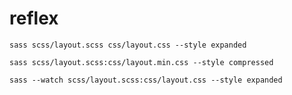 reflex
======

    sass scss/layout.scss css/layout.css --style expanded

    sass scss/layout.scss:css/layout.min.css --style compressed

    sass --watch scss/layout.scss:css/layout.css --style expanded
